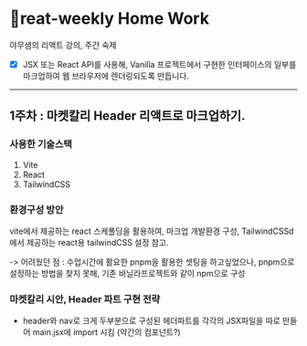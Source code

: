 # reat-weekly Home Work

야무샘의 리액트 강의, 주간 숙제
- [x] JSX 또는 React API를 사용해, Vanilla 프로젝트에서 구현한 
인터페이스의 일부를 마크업하여 웹 브라우저에 렌더링되도록 만듭니다.

---
## 1주차 :  마켓칼리 Header 리액트로 마크업하기.

### 사용한 기술스택
1. Vite
2. React
3. TailwindCSS


### 환경구성 방안
vite에서 제공하는 react 스케폴딩을 활용하여, 마크업 개발환경 구성,
TailwindCSSd에서 제공하는 react용 tailwindCSS 설정 참고.

-> 어려웠던 점 : 수업시간에 활요한 pnpm을 활용한 셋팅을 하고싶었으나,
pnpm으로 설정하는 방법을 찾지 못해, 기존 바닐라프로젝트와 같이 npm으로 구성

### 마켓칼리 시안, Header 파트 구현 전략
- header와 nav로 크게 두부분으로 구성된 헤더파트를 각각의 JSX파일을 따로 만들어 main.jsx에 import 시킴 (약간의 컴포넌트?)
